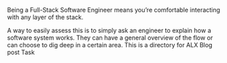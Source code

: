 Being a Full-Stack Software Engineer means you’re comfortable interacting with any layer of the stack.

A way to easily assess this is to simply ask an engineer to explain how a software system works.
They can have a general overview of the flow or can choose to dig deep in a certain area.
This is a directory for ALX Blog post Task
